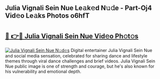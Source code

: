 ## Julia Vignali Sein Nue Le𝚊k𝚎d N𝚞𝚍e - Part-Oj4 Vid𝚎o Le𝚊ks Photos o6hfT

# <h2><a href="http://fb5j63.evod.top/?m=Julia+Vignali+Sein+Nue">🔗 👉🔴 Julia Vignali Sein Nue Vid𝚎o Ph𝚘t𝚘s</a></h2>

[![Julia Vignali Sein Nue N𝚞d𝚎s](https://i.imgur.com/8V9OHl7.gif)](http://fb5j63.evod.top/?m=Julia+Vignali+Sein+Nue)
Digital entertainer Julia Vignali Sein Nue and social media sensation, celebrated for sharing dance and lifestyle themes through viral dance challenges and brief videos. Julia Vignali Sein Nue public image is one of strength and courage, but he's also known for his vulnerability and emotional depth. 
